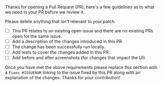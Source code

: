 Thanks for opening a Pull Request (PR), here's a few guidelines as to what we need in your PR before we review it.

Please delete anything that isn't relevant to your patch.

- [ ] This PR relates to an existing open issue and there are no existing PRs open for the same issue.
- [ ] Add a description of the changes introduced in this PR.
- [ ] The change has been successfully run locally.
- [ ] Add tests to cover the changes added in this PR.
- [ ] Add before and after screenshots (for changes that impact the UI).

Once you have met the above requirements please replace this section with a `Fixes #ISSUENUM` linking to the issue fixed by this PR along with an explanation of the changes. Thanks for your contribution!
